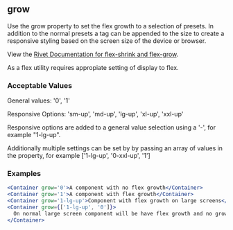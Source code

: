 ## grow
Use the grow property to set the flex growth to a selection of presets.  In addition to the normal presets a tag can be appended to the size to create a responsive styling based on the screen size of the device or browser.

View the [Rivet Documentation for flex-shrink and flex-grow](https://rivet.iu.edu/utilities/flex/#flex-shrink-and-flex-grow).

As a flex utility requires appropiate setting of display to flex.

### Acceptable Values

General values: '0', '1'

Responsive Options: 'sm-up', 'md-up', 'lg-up', 'xl-up', 'xxl-up'

Responsive options are added to a general value selection using a '-', for example "1-lg-up".

Additionally multiple settings can be set by by passing an array of values in the property, for example ['1-lg-up', '0-xxl-up', '1']

### Examples
```jsx
<Container grow='0'>A component with no flex growth</Container>
<Container grow='1'>A component with flex growth</Container>
<Container grow='1-lg-up'>Component with flex growth on large screens</Container>
<Container grow={['1-lg-up', '0']}>
  On normal large screen component will be have flex growth and no growth on smaller screens.
</Container>
```
